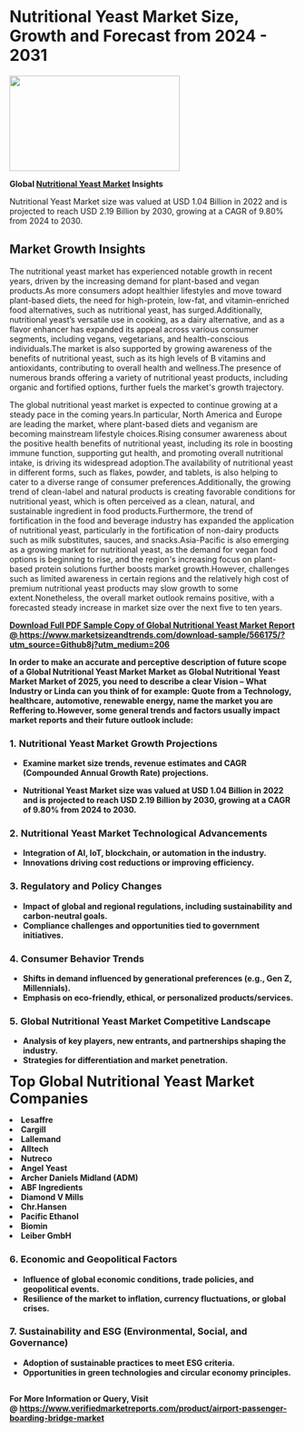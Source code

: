 <H1>Nutritional Yeast Market Size, Growth and Forecast from 2024 - 2031</H1><img class="aligncenter size-medium wp-image-584254" src="https://thirdeyenews.in/wp-content/uploads/2024/09/Global-Market-Research-300x168.jpeg" alt="" width="300" height="168" /><p><strong>Global&nbsp;<a href="https://www.marketsizeandtrends.com/download-sample/566175/?utm_source=Github8j?utm_medium=206">Nutritional Yeast Market</a> Insights</strong></p><p>Nutritional Yeast Market size was valued at USD 1.04 Billion in 2022 and is projected to reach USD 2.19 Billion by 2030, growing at a CAGR of 9.80% from 2024 to 2030.</p><p><h2>Market Growth Insights</h2> <p>The nutritional yeast market has experienced notable growth in recent years, driven by the increasing demand for plant-based and vegan products.As more consumers adopt healthier lifestyles and move toward plant-based diets, the need for high-protein, low-fat, and vitamin-enriched food alternatives, such as nutritional yeast, has surged.Additionally, nutritional yeast’s versatile use in cooking, as a dairy alternative, and as a flavor enhancer has expanded its appeal across various consumer segments, including vegans, vegetarians, and health-conscious individuals.The market is also supported by growing awareness of the benefits of nutritional yeast, such as its high levels of B vitamins and antioxidants, contributing to overall health and wellness.The presence of numerous brands offering a variety of nutritional yeast products, including organic and fortified options, further fuels the market's growth trajectory.</p> <p><strong><a href="#"></a></strong></p> <p>The global nutritional yeast market is expected to continue growing at a steady pace in the coming years.In particular, North America and Europe are leading the market, where plant-based diets and veganism are becoming mainstream lifestyle choices.Rising consumer awareness about the positive health benefits of nutritional yeast, including its role in boosting immune function, supporting gut health, and promoting overall nutritional intake, is driving its widespread adoption.The availability of nutritional yeast in different forms, such as flakes, powder, and tablets, is also helping to cater to a diverse range of consumer preferences.Additionally, the growing trend of clean-label and natural products is creating favorable conditions for nutritional yeast, which is often perceived as a clean, natural, and sustainable ingredient in food products.Furthermore, the trend of fortification in the food and beverage industry has expanded the application of nutritional yeast, particularly in the fortification of non-dairy products such as milk substitutes, sauces, and snacks.Asia-Pacific is also emerging as a growing market for nutritional yeast, as the demand for vegan food options is beginning to rise, and the region's increasing focus on plant-based protein solutions further boosts market growth.However, challenges such as limited awareness in certain regions and the relatively high cost of premium nutritional yeast products may slow growth to some extent.Nonetheless, the overall market outlook remains positive, with a forecasted steady increase in market size over the next five to ten years.<p><strong><a href="#"></p><p><span class=""><strong>Download Full PDF Sample Copy of Global Nutritional Yeast Market Report</strong> @ <a href="https://www.marketsizeandtrends.com/download-sample/566175/?utm_source=Github8j?utm_medium=206" target="_blank">https://www.marketsizeandtrends.com/download-sample/566175/?utm_source=Github8j?utm_medium=206</a></span></p><p>In order to make an accurate and perceptive description of future scope of a Global&nbsp;Nutritional Yeast Market Market as Global&nbsp;Nutritional Yeast Market Market of 2025, you need to describe a clear Vision &ndash; What Industry or Linda can you think of for example: Quote from a Technology, healthcare, automotive, renewable energy, name the market you are Reffering to.However, some general trends and factors usually impact market reports and their future outlook include:</p><h3>1.&nbsp;<strong>Nutritional Yeast Market Growth Projections</strong></h3><ul><li>Examine market size trends, revenue estimates and CAGR (Compounded Annual Growth Rate) projections.</li><li><p>Nutritional Yeast Market size was valued at USD 1.04 Billion in 2022 and is projected to reach USD 2.19 Billion by 2030, growing at a CAGR of 9.80% from 2024 to 2030.</p></li></ul><h3>2.&nbsp;<strong>Nutritional Yeast Market Technological Advancements</strong></h3><ul><li>Integration of AI, IoT, blockchain, or automation in the industry.</li><li>Innovations driving cost reductions or improving efficiency.</li></ul><h3>3.&nbsp;<strong>Regulatory and Policy Changes</strong></h3><ul><li>Impact of global and regional regulations, including sustainability and carbon-neutral goals.</li><li>Compliance challenges and opportunities tied to government initiatives.</li></ul><h3>4.&nbsp;<strong>Consumer Behavior Trends</strong></h3><ul><li>Shifts in demand influenced by generational preferences (e.g., Gen Z, Millennials).</li><li>Emphasis on eco-friendly, ethical, or personalized products/services.</li></ul><h3>5.&nbsp;<strong>Global Nutritional Yeast Market Competitive Landscape</strong></h3><ul><li>Analysis of key players, new entrants, and partnerships shaping the industry.</li><li>Strategies for differentiation and market penetration.</li></ul><p data-pm-slice="1 1 []"><span style="color: inherit; font-family: inherit; font-size: 25px;">Top Global Nutritional Yeast Market Companies</span></p><div class="" data-test-id=""><p><li>Lesaffre</li><li> Cargill</li><li> Lallemand</li><li> Alltech</li><li> Nutreco</li><li> Angel Yeast</li><li> Archer Daniels Midland (ADM)</li><li> ABF Ingredients</li><li> Diamond V Mills</li><li> Chr.Hansen</li><li> Pacific Ethanol</li><li> Biomin</li><li> Leiber GmbH</li></p></div><h3>6.&nbsp;<strong>Economic and Geopolitical Factors</strong></h3><ul><li>Influence of global economic conditions, trade policies, and geopolitical events.</li><li>Resilience of the market to inflation, currency fluctuations, or global crises.</li></ul><h3>7.&nbsp;<strong>Sustainability and ESG (Environmental, Social, and Governance)</strong></h3><ul><li>Adoption of sustainable practices to meet ESG criteria.</li><li>Opportunities in green technologies and circular economy principles.</li></ul><h2><strong style="font-size: 14px;">For More Information or Query, Visit @&nbsp;</strong><a style="background-color: #ffffff; font-size: 14px;" href="https://www.marketsizeandtrends.com/report/nutritional-yeast-market/" target="_blank">https://www.verifiedmarketreports.com/product/airport-passenger-boarding-bridge-market</a></h2>